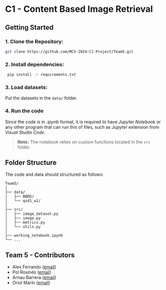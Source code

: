 # C1 - Content Based Image Retrieval
## Getting Started
### 1. **Clone the Repository**: 
   ```bash
   git clone https://github.com/MCV-2024-C1-Project/Team5.git
   ```
### 2. **Install dependencies**:
  ```bash
   pip install -r requirements.txt
   ```
### 3. **Load datasets**:
  Put the datasets in the `data/` folder.

### 4. Run the code
  Since the code is in _.ipynb_ format, it is required to have _Jupyter Notebook_ or any other program that can run this of files, such as _Jupyter_ extension from _Visual Studio Code_.
> **Note:** The notebook relies on custom functions located in the `src` folder.

## Folder Structure
The code and data should structured as follows:
```
Team5/
│
├── data/
│   ├── BBDD/       
│   └── qsd1_w1/
│
├── src/         
│   ├── image_dataset.py       
│   ├── image.py
│   ├── metrics.py      
│   └── utils.py
│
├── working_notebook.ipynb
└── ...
```
## Team 5 - Contributors
- Alex Ferrando ([email](mailto:alexferrando15@gmail.com)) 
- Pol Rosinés ([email](mailto:polrosines@gmail.com))
- Arnau Barrera ([email](mailto:arnau6baroy@gmail.com))
- Oriol Marín ([email](mailto:oriolmarin18@gmail.com))
